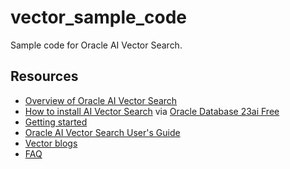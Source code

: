 # vector_sample_code
Sample code for Oracle AI Vector Search.

## Resources
- [Overview of Oracle AI Vector Search](some_URL)
- [How to install AI Vector Search](Installation/Oracle%20Database%2023ai%20Free) via [Oracle Database 23ai Free](https://www.oracle.com/database/free/get-started/)
- [Getting started](Overview%20of%20AI%20Vector%20Search/README.md)
- [Oracle AI Vector Search User's Guide](https://docs.oracle.com/en/database/oracle/oracle-database/23/vecse/index.html)
- [Vector blogs](https://blogs.oracle.com/database/post/oracle-announces-general-availability-of-ai-vector-search-in-oracle-database-23ai)
- [FAQ](FAQ/faq.md)

